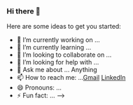 ### Hi there 👋

Here are some ideas to get you started:

- 🔭 I’m currently working on ...
- 🌱 I’m currently learning ...
- 👯 I’m looking to collaborate on ...
- 🤔 I’m looking for help with ...
- 💬 Ask me about ... Anything
- 📫 How to reach me: ...[Gmail](atoppo267@gmail.com) [LinkedIn](https://www.linkedin.com/in/avinash-toppo/)
- 😄 Pronouns: ...
- ⚡ Fun fact: ...
-->
